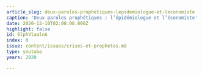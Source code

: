 ```yaml
---
article_slug: deux-paroles-prophetiques-lepidemiologue-et-leconomiste
caption: 'Deux paroles prophétiques : l’épidémiologue et l’économiste'
date: 2020-12-10T02:00:00.000Z
highlight: false
id: 6lphVlaalnA
index: 0
issue: content/issues/crises-et-prophetes.md
type: youtube
years: 2020

---
```

